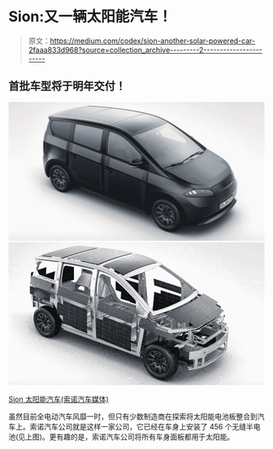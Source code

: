 # Sion:又一辆太阳能汽车！

> 原文：<https://medium.com/codex/sion-another-solar-powered-car-2faaa833d968?source=collection_archive---------2----------------------->

## 首批车型将于明年交付！

![](img/550175f6dab2c099dd31a1b33cc9604a.png)![](img/0a1fc164ad4b8adf5944c6959729a8c2.png)

[Sion 太阳能汽车(索诺汽车媒体)](https://sonomotors.com/en/sion/)

虽然目前全电动汽车风靡一时，但只有少数制造商在探索将太阳能电池板整合到汽车上。索诺汽车公司就是这样一家公司，它已经在车身上安装了 456 个无缝半电池(见上图)。更有趣的是，索诺汽车公司将所有车身面板都用于太阳能。